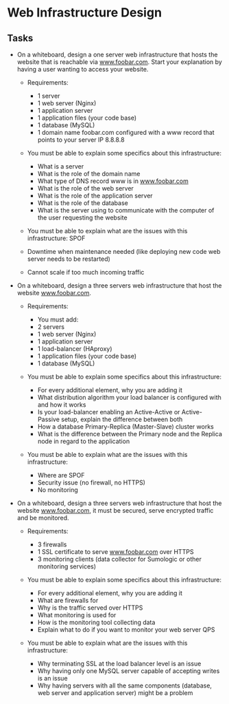 # Web Infrastructure Design

## Tasks

- On a whiteboard, design a one server web infrastructure that hosts the website that is reachable via www.foobar.com. Start your explanation by having a user wanting to access your website.

  - Requirements:
    - 1 server
    - 1 web server (Nginx)
    - 1 application server
    - 1 application files (your code base)
    - 1 database (MySQL)
    - 1 domain name foobar.com configured with a www record that points to your server IP 8.8.8.8
    
  - You must be able to explain some specifics about this infrastructure:
    - What is a server
    - What is the role of the domain name
    - What type of DNS record www is in www.foobar.com
    - What is the role of the web server
    - What is the role of the application server
    - What is the role of the database
    - What is the server using to communicate with the computer of the user requesting the website
    
  - You must be able to explain what are the issues with this infrastructure:
    SPOF
  - Downtime when maintenance needed (like deploying new code web server needs to be restarted)
  - Cannot scale if too much incoming traffic

- On a whiteboard, design a three servers web infrastructure that host the website www.foobar.com.
  - Requirements:
    - You must add:
    - 2 servers
    - 1 web server (Nginx)
    - 1 application server
    - 1 load-balancer (HAproxy)
    - 1 application files (your code base)
    - 1 database (MySQL)
    
  - You must be able to explain some specifics about this infrastructure:
    - For every additional element, why you are adding it
    - What distribution algorithm your load balancer is configured with and how it works
    - Is your load-balancer enabling an Active-Active or Active-Passive setup, explain the difference between both
    - How a database Primary-Replica (Master-Slave) cluster works
    - What is the difference between the Primary node and the Replica node in regard to the application
    
  - You must be able to explain what are the issues with this infrastructure:
    - Where are SPOF
    - Security issue (no firewall, no HTTPS)
    - No monitoring

- On a whiteboard, design a three servers web infrastructure that host the website www.foobar.com, it must be secured, serve encrypted traffic and be monitored.
  - Requirements:
    - 3 firewalls
    - 1 SSL certificate to serve www.foobar.com over HTTPS
    - 3 monitoring clients (data collector for Sumologic or other monitoring services)
    
  - You must be able to explain some specifics about this infrastructure:
    - For every additional element, why you are adding it
    - What are firewalls for
    - Why is the traffic served over HTTPS
    - What monitoring is used for
    - How is the monitoring tool collecting data
    - Explain what to do if you want to monitor your web server QPS
    
  - You must be able to explain what are the issues with this infrastructure:
    - Why terminating SSL at the load balancer level is an issue
    - Why having only one MySQL server capable of accepting writes is an issue
    - Why having servers with all the same components (database, web server and application server) might be a problem
